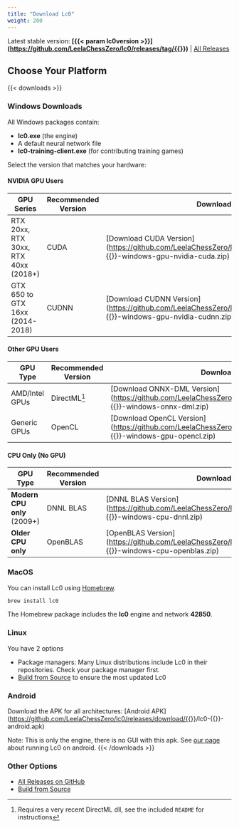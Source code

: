 ```yaml
---
title: "Download Lc0"
weight: 200
---
```


Latest stable version: **[{{< param lc0version >}}](https://github.com/LeelaChessZero/lc0/releases/tag/{{<param lc0version>}})** | [All Releases](https://github.com/LeelaChessZero/lc0/releases)

## Choose Your Platform

{{< downloads >}}
### Windows Downloads

All Windows packages contain:
- **lc0.exe** (the engine)
- A default neural network file
- **lc0-training-client.exe** (for contributing training games)

Select the version that matches your hardware:

#### NVIDIA GPU Users
| GPU Series | Recommended Version | Download Link |
|------------|---------------------|---------------|
| RTX 20xx, RTX 30xx, RTX 40xx (2018+) | CUDA | [Download CUDA Version](https://github.com/LeelaChessZero/lc0/releases/download/{{<param lc0version>}}/lc0-{{<param lc0version>}}-windows-gpu-nvidia-cuda.zip) |
| GTX 650 to GTX 16xx (2014-2018) | CUDNN | [Download CUDNN Version](https://github.com/LeelaChessZero/lc0/releases/download/{{<param lc0version>}}/lc0-{{<param lc0version>}}-windows-gpu-nvidia-cudnn.zip) |

#### Other GPU Users
| GPU Type | Recommended Version | Download Link |
|----------|---------------------|---------------|
| AMD/Intel GPUs | DirectML[^1] | [Download ONNX-DML Version](https://github.com/LeelaChessZero/lc0/releases/download/{{<param lc0version>}}/lc0-{{<param lc0version>}}-windows-onnx-dml.zip) |
| Generic GPUs | OpenCL | [Download OpenCL Version](https://github.com/LeelaChessZero/lc0/releases/download/{{<param lc0version>}}/lc0-{{<param lc0version>}}-windows-gpu-opencl.zip) |

#### CPU Only (No GPU)
| GPU Type | Recommended Version | Download Link |
|----------|---------------------|---------------|
| **Modern CPU only** (2009+) | DNNL BLAS | [DNNL BLAS Version](https://github.com/LeelaChessZero/lc0/releases/download/{{<param lc0version>}}/lc0-{{<param lc0version>}}-windows-cpu-dnnl.zip)     |
| **Older CPU only** | OpenBLAS | [OpenBLAS Version](https://github.com/LeelaChessZero/lc0/releases/download/{{<param lc0version>}}/lc0-{{<param lc0version>}}-windows-cpu-openblas.zip)  |


[^1]: Requires a very recent DirectML dll, see the included `README` for instructions

### MacOS

You can install Lc0 using [Homebrew](https://brew.sh/). 

```bash
brew install lc0
```

The Homebrew package includes the **lc0** engine and network **42850**.


### Linux

You have 2 options
- Package managers: Many Linux distributions include Lc0 in their repositories. Check your package manager first.
- [Build from Source](https://github.com/LeelaChessZero/lc0/blob/master/README.md#building-and-running-lc0) to ensure the most updated Lc0


### Android

Download the APK for all architectures:
[Android APK](https://github.com/LeelaChessZero/lc0/releases/download/{{<param lc0version>}}/lc0-{{<param lc0version>}}-android.apk)

Note: This is only the engine, there is no GUI with this apk. See [our page](https://lczero.org/dev/wiki/running-lc0-on-android-with-a-chess-gui/) about running Lc0 on android.
{{< /downloads >}}

### Other Options
- [All Releases on GitHub](https://github.com/LeelaChessZero/lc0/releases)
- [Build from Source](https://github.com/LeelaChessZero/lc0/blob/master/README.md#building-and-running-lc0)
